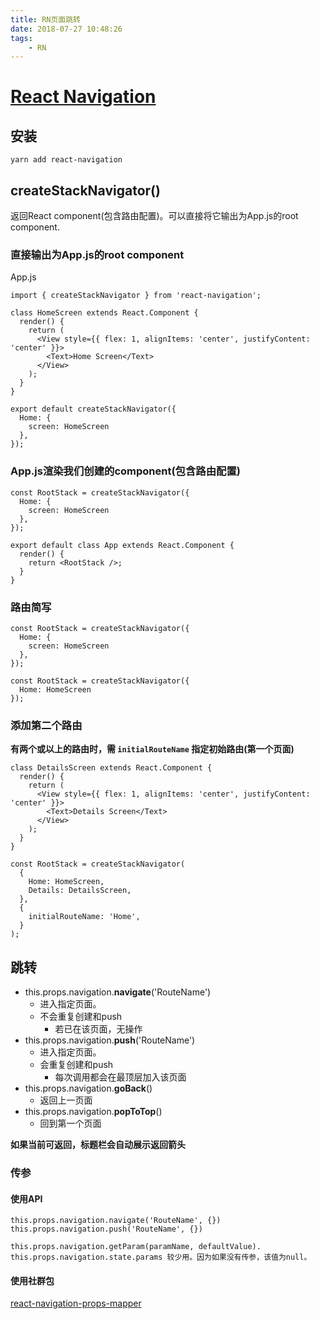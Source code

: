 ```yaml
---
title: RN页面跳转
date: 2018-07-27 10:48:26
tags:
	- RN
---
```

# [React Navigation](https://reactnavigation.org/docs/en/getting-started.html) #

## 安装 ##

	yarn add react-navigation

## createStackNavigator() ##

返回React component(包含路由配置)。可以直接将它输出为App.js的root component.

### 直接输出为App.js的root component ###
App.js
	
	import { createStackNavigator } from 'react-navigation';

	class HomeScreen extends React.Component {
	  render() {
	    return (
	      <View style={{ flex: 1, alignItems: 'center', justifyContent: 'center' }}>
	        <Text>Home Screen</Text>
	      </View>
	    );
	  }
	}

	export default createStackNavigator({
	  Home: {
	    screen: HomeScreen
	  },
	});

### App.js渲染我们创建的component(包含路由配置) ###

	const RootStack = createStackNavigator({
	  Home: {
	    screen: HomeScreen
	  },
	});
	
	export default class App extends React.Component {
	  render() {
	    return <RootStack />;
	  }
	}

### 路由简写 ###

	const RootStack = createStackNavigator({
	  Home: {
	    screen: HomeScreen
	  },
	});

	const RootStack = createStackNavigator({
	  Home: HomeScreen
	});

### 添加第二个路由 ###

**有两个或以上的路由时，需 `initialRouteName` 指定初始路由(第一个页面)**

	class DetailsScreen extends React.Component {
	  render() {
	    return (
	      <View style={{ flex: 1, alignItems: 'center', justifyContent: 'center' }}>
	        <Text>Details Screen</Text>
	      </View>
	    );
	  }
	}
	
	const RootStack = createStackNavigator(
	  {
	    Home: HomeScreen,
	    Details: DetailsScreen,
	  },
	  {
	    initialRouteName: 'Home',
	  }
	);

## 跳转 ##

- this.props.navigation.**navigate**('RouteName')
	- 进入指定页面。
	- 不会重复创建和push
		- 若已在该页面，无操作
- this.props.navigation.**push**('RouteName')
	- 进入指定页面。
	- 会重复创建和push
		- 每次调用都会在最顶层加入该页面
- this.props.navigation.**goBack**()
	- 返回上一页面
- this.props.navigation.**popToTop**()
	- 回到第一个页面

**如果当前可返回，标题栏会自动展示返回箭头**

### 传参 ###

#### 使用API ####

	this.props.navigation.navigate('RouteName', {})
	this.props.navigation.push('RouteName', {})
	
	this.props.navigation.getParam(paramName, defaultValue).
	this.props.navigation.state.params 较少用。因为如果没有传参，该值为null。

#### 使用社群包 ####

[react-navigation-props-mapper](https://github.com/vonovak/react-navigation-props-mapper) 
